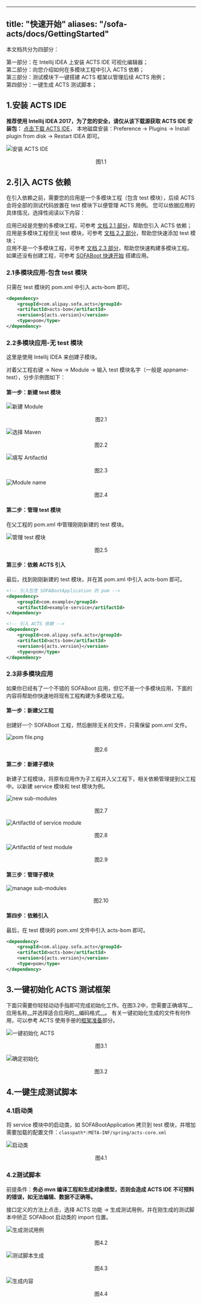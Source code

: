 
---
title: "快速开始"
aliases: "/sofa-acts/docs/GettingStarted"
---


本文档共分为四部分：

第一部分：在 Intellij IDEA 上安装 ACTS IDE 可视化编辑器；<br/>
第二部分：向您介绍如何在多模块工程中引入 ACTS 依赖；<br/>
第三部分：测试模块下一键搭建 ACTS 框架以管理后续 ACTS 用例；<br/>
第四部分：一键生成 ACTS 测试脚本；

## 1.安装 ACTS IDE

__推荐使用 Intellij IDEA 2017，为了您的安全，请仅从该下载源获取 ACTS IDE 安装包：__
[点击下载 ACTS IDE](https://gw.alipayobjects.com/os/basement_prod/c09f3a6a-b49a-4ab9-a56e-4994e033ae7b.zip)，
本地磁盘安装：Preference -> Plugins -> Install plugin from disk -> Restart IDEA 即可。

![安装 ACTS IDE](install-acts-ide.png)
<p align="center">图1.1</p>

## 2.引入 ACTS 依赖
在引入依赖之前，需要您的应用是一个多模块工程（包含 test 模块），后续 ACTS 会将全部的测试代码放置在 test 模块下以便管理 ACTS 用例。
您可以依据应用的具体情况，选择性阅读以下内容：<br/>

应用已经是完整的多模块工程，可参考 [文档 2.1 部分](#2.1多模块应用-包含-test-模块)，帮助您引入 ACTS 依赖；<br/>
应用是多模块工程但无 test 模块，可参考 [文档 2.2 部分](#2.2多模块应用-无-test-模块)，帮助您快速添加 test 模块；<br/>
应用不是一个多模块工程，可参考 [文档 2.3 部分](#2.3非多模块应用)，帮助您快速构建多模块工程。<br/>
如果还没有创建工程，可参考 [SOFABoot 快速开始](http://www.sofastack.tech/sofa-boot/docs/quick-start) 搭建应用。

### 2.1多模块应用-包含 test 模块

只需在 test 模块的 pom.xml 中引入 acts-bom 即可。
```xml
<dependency>
    <groupId>com.alipay.sofa.acts</groupId>
    <artifactId>acts-bom</artifactId>
    <version>${acts.version}</version>
    <type>pom</type>
</dependency>
```

### 2.2多模块应用-无 test 模块

这里是使用 Intellij IDEA 来创建子模块。

对着父工程右键 -> New -> Module -> 输入 test 模块名字（一般是 appname-test），分步示例图如下：

#### 第一步：新建 test 模块

![新建 Module](new-module.png)
<p align="center">图2.1</p>


![选择 Maven](select-maven.png)
<p align="center">图2.2</p>

![填写 ArtifactId](enter-artifactId.png)
<p align="center">图2.3</p>


![Module name](module-name.png)
<p align="center">图2.4</p>

#### 第二步：管理 test 模块
在父工程的 pom.xml 中管理刚刚新建的 test 模块。

![管理 test 模块](manage-test-module.png)
<p align="center">图2.5</p>


#### 第三步：依赖 ACTS 引入
最后，找到刚刚新建的 test 模块，并在其 pom.xml 中引入 acts-bom 即可。
```xml
<!-- 引入包含 SOFABootApplication 的 pom -->
<dependency>
    <groupId>com.example</groupId>
    <artifactId>example-service</artifactId>
</dependency>

<!-- 引入 ACTS 依赖 -->
<dependency>
    <groupId>com.alipay.sofa.acts</groupId>
    <artifactId>acts-bom</artifactId>
    <version>${acts.version}</version>
    <type>pom</type>
</dependency>
```

### 2.3非多模块应用
如果你已经有了一个不错的 SOFABoot 应用，但它不是一个多模块应用，下面的内容将帮助你快速地将现有工程构建为多模块工程。

#### 第一步：新建父工程
创建好一个 SOFABoot 工程，然后删除无关的文件，只需保留 pom.xml 文件。

![pom file.png](pom-file.png)
<p align="center">图2.6</p>

#### 第二步：新建子模块

新建子工程模块，将原有应用作为子工程并入父工程下，相关依赖管理提到父工程中。以新建 service 模块和 test 模块为例。

![new sub-modules](new-sub-modules.png)
<p align="center">图2.7</p>

![ArtifactId of service module](artifactId-service.png)
<p align="center">图2.8</p>


![ArtifactId of test module](artifactId-test.png)
<p align="center">图2.9</p>

#### 第三步：管理子模块

![manage sub-modules](manage-sub-modules.png)
<p align="center">图2.10</p>

#### 第四步：依赖引入
最后，在 test 模块的 pom.xml 文件中引入 acts-bom 即可。
```xml
<dependency>
    <groupId>com.alipay.sofa.acts</groupId>
    <artifactId>acts-bom</artifactId>
    <version>${acts.version}</version>
    <type>pom</type>
</dependency>
```

## 3.一键初始化 ACTS 测试框架
下面只需要你轻轻动动手指即可完成初始化工作。在图3.2中，您需要正确填写__应用名称__并选择适合应用的__编码格式__。
有关一键初始化生成的文件有何作用，可以参考 ACTS 使用手册的[框架准备](../usage-ready#一键配置的说明)部分。

![一键初始化 ACTS](initialize-acts.png)
<p align="center">图3.1</p>

![确定初始化](confirm.png)
<p align="center">图3.2</p>

## 4.一键生成测试脚本

### 4.1启动类
将 service 模块中的启动类，如 SOFABootApplication 拷贝到 test 模块，并增加需要加载的配置文件：`classpath*:META-INF/spring/acts-core.xml`

![启动类](start-class.png)
<p align="center">图4.1</p>

### 4.2测试脚本

前提条件：__务必 mvn 编译工程和生成对象模型，否则会造成 ACTS IDE 不可预料的错误，如无法编辑、数据不正确等。__

接口定义的方法上点击，选择 ACTS 功能 -> 生成测试用例，并在刚生成的测试脚本中矫正 SOFABoot 启动类的 import 位置。

![生成测试用例](generate-test-case.png)
<p align="center">图4.2</p>


![测试脚本生成](test-script-generation-wizard.png)
<p align="center">图4.3</p>


![生成内容](generated-content.png)
<p align="center">图4.4</p>
